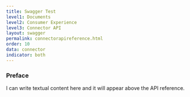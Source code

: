 ```yaml
---
title: Swagger Test
level1: Documents
level2: Consumer Experience
level3: Connector API
layout: swagger
permalink: connectorapireference.html
order: 10
data: connector
indicator: both
---
```


### Preface

I can write textual content here and it will appear above the API reference.
